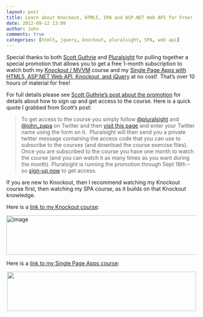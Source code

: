 ```yaml
---
layout: post
title: Learn about Knockout, HTML5, SPA and ASP.NET Web API for Free!
date: 2012-09-12 13:09
author: John
comments: true
categories: [html5, jquery, knockout, pluralsight, SPA, web api]
---
```

<p>Special thanks to both <a href="http://twitter.com/scottgu">Scott Guthrie</a> and <a href="http://pluralsight.com/">Pluralsight</a> for pulling together a special promotion that allows you to get a free 1-month subscription to watch both my <a href="http://jpapa.me/komvvm">Knockout / MVVM</a> course and my <a href="http://jpapa.me/spaps">Single Page Apps with HTML5, ASP.NET Web API, Knockout, and jQuery</a> at no cost!&nbsp; That’s over 10 hours of material for free!  <p>For full details please see <a href="http://weblogs.asp.net/scottgu/archive/2012/09/11/great-free-courses-on-building-html5-apps-using-asp-net-web-api-knockout-js-and-jquery.aspx">Scott Guthrie’s post about the promotion</a> for details about how to sign up and get access to the course. Here is a quick quote I grabbed from Scott’s post: <blockquote> <p>To get access to the course you simply follow <a href="http://twitter.com/pluralsight">@pluralsight</a> and <a href="http://twitter.com/john_papa">@john_papa</a> on Twitter and then <a href="http://pluralsight.com/training/TwitterOffer/spa">visit this page</a> and enter your Twitter name using the form on it.&nbsp; Pluralsight will then send you a private twitter message containing the access code that you can use to subscribe to the courses (and download the course exercise files).&nbsp; Once you are subscribed to the course you have one month to watch the course (and you can watch it as many times as you want during the month). Pluralsight is running the promotion through Sept 18th – so <a href="http://pluralsight.com/training/TwitterOffer/spa">sign-up now</a> to get access.&nbsp; </p></blockquote> <p>If you are new to Knockout, then I recommend watching my Knockout course first, then watching my SPA course, as it builds on that Knockout knowledge. <p>Here is a <a href="http://jpapa.me/komvvm">link to my Knockout course</a>: <p><a href="http://jpapa.me/komvvm"><img style="background-image: none; border-bottom: 0px; border-left: 0px; padding-left: 0px; padding-right: 0px; display: block; float: none; margin-left: auto; border-top: 0px; margin-right: auto; border-right: 0px; padding-top: 0px" title="image" border="0" alt="image" src="/wp-content/uploads/media/Windows-Live-Writer/75f74acf2a0e_7D2A/image_3.png" width="520" height="104"></a> <p>Here is a <a href="http://jpapa.me/spaps">link to my Single Page Apps course</a>: <p><img style="display: block; float: none; margin-left: auto; margin-right: auto" src="/wp-content/uploads/media/Windows-Live-Writer/d4d49c57f31e_12ABB/image_9.png" width="500" height="104">

